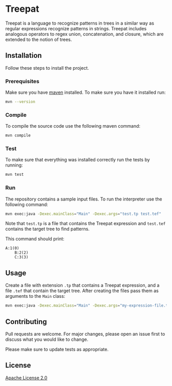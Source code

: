 # Treepat

Treepat is a language to recognize patterns in trees in a similar way as regular expressions recognize patterns in 
strings. Treepat includes analogous operators to regex union, concatenation, and closure, which are extended to the 
notion of trees.

## Installation

Follow these steps to install the project.

### Prerequisites

Make sure you have [maven](https://maven.apache.org/) installed. To make sure you have it installed run:
```bash
mvn --version
```

### Compile
To compile the source code use the following maven command:
```bash
mvn compile 
```

### Test
To make sure that everything was installed correctly run the tests by running:
```bash
mvn test 
```

### Run
The repository contains a sample input files. To run the interpreter use the following command:
```bash
mvn exec:java -Dexec.mainClass="Main" -Dexec.args="test.tp test.tef" 
```
Note that `test.tp` is a file that contains the Treepat expression and `test.tef` contains the target tree to find 
patterns.

This command should print:
```
A:1(0)
    B:2(2)
    C:3(3)
```

## Usage
Create a file with extension `.tp` that contains a Treepat expression, and a file `.tef` that contain the target tree.
After creating the files pass them as arguments to the `Main` class:
```bash
mvn exec:java -Dexec.mainClass="Main" -Dexec.args="my-expression-file.tp my-target-tree.tef" 
```

## Contributing
Pull requests are welcome. For major changes, please open an issue first to discuss what you would like to change.

Please make sure to update tests as appropriate.

## License
[Apache License 2.0](https://github.com/Treepat/Treepat/blob/dev/LICENSE)
